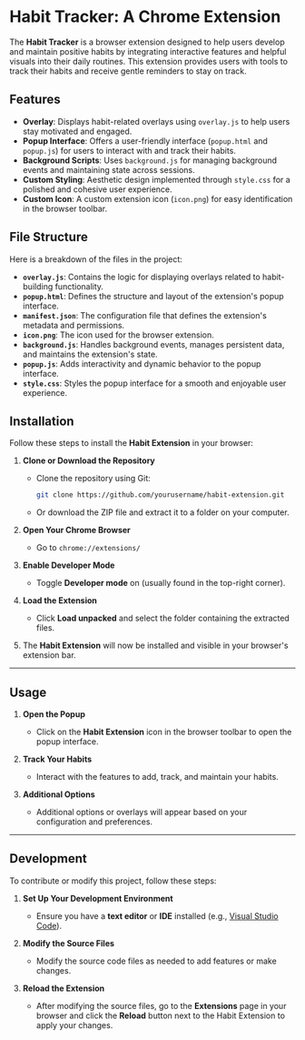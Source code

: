 # Habit Tracker: A Chrome Extension

The **Habit Tracker** is a browser extension designed to help users develop and maintain positive habits by integrating interactive features and helpful visuals into their daily routines. This extension provides users with tools to track their habits and receive gentle reminders to stay on track.

## Features

- **Overlay**: Displays habit-related overlays using `overlay.js` to help users stay motivated and engaged.
- **Popup Interface**: Offers a user-friendly interface (`popup.html` and `popup.js`) for users to interact with and track their habits.
- **Background Scripts**: Uses `background.js` for managing background events and maintaining state across sessions.
- **Custom Styling**: Aesthetic design implemented through `style.css` for a polished and cohesive user experience.
- **Custom Icon**: A custom extension icon (`icon.png`) for easy identification in the browser toolbar.

## File Structure

Here is a breakdown of the files in the project:

- **`overlay.js`**: Contains the logic for displaying overlays related to habit-building functionality.
- **`popup.html`**: Defines the structure and layout of the extension's popup interface.
- **`manifest.json`**: The configuration file that defines the extension's metadata and permissions.
- **`icon.png`**: The icon used for the browser extension.
- **`background.js`**: Handles background events, manages persistent data, and maintains the extension's state.
- **`popup.js`**: Adds interactivity and dynamic behavior to the popup interface.
- **`style.css`**: Styles the popup interface for a smooth and enjoyable user experience.

## Installation

Follow these steps to install the **Habit Extension** in your browser:

1. **Clone or Download the Repository**
   - Clone the repository using Git:
     ```bash
     git clone https://github.com/yourusername/habit-extension.git
     ```
   - Or download the ZIP file and extract it to a folder on your computer.

2. **Open Your Chrome Browser**
   - Go to `chrome://extensions/`

3. **Enable Developer Mode**
   - Toggle **Developer mode** on (usually found in the top-right corner).

4. **Load the Extension**
   - Click **Load unpacked** and select the folder containing the extracted files.

5. The **Habit Extension** will now be installed and visible in your browser's extension bar.

---

## Usage

1. **Open the Popup**
   - Click on the **Habit Extension** icon in the browser toolbar to open the popup interface.

2. **Track Your Habits**
   - Interact with the features to add, track, and maintain your habits.

3. **Additional Options**
   - Additional options or overlays will appear based on your configuration and preferences.

---

## Development

To contribute or modify this project, follow these steps:

1. **Set Up Your Development Environment**
   - Ensure you have a **text editor** or **IDE** installed (e.g., [Visual Studio Code](https://code.visualstudio.com/)).

2. **Modify the Source Files**
   - Modify the source code files as needed to add features or make changes.

3. **Reload the Extension**
   - After modifying the source files, go to the **Extensions** page in your browser and click the **Reload** button next to the Habit Extension to apply your changes.
